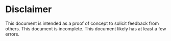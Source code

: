 # Disclaimer

This document is intended as a proof of concept to solicit feedback
from others.
This document is incomplete.
This document likely has at least a few errors.
